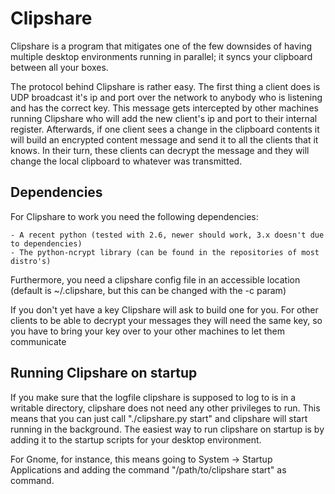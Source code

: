 Clipshare
=========

Clipshare is a program that mitigates one of the few downsides of having 
multiple desktop environments running in parallel; it syncs your
clipboard between all your boxes.

The protocol behind Clipshare is rather easy. The first thing a client
does is UDP broadcast it's ip and port over the network to anybody
who is listening and has the correct key. This message gets intercepted
by other machines running Clipshare who will add the new client's ip
and port to their internal register. Afterwards, if one client sees a
change in the clipboard contents it will build an encrypted content
message and send it to all the clients that it knows. In their turn,
these clients can decrypt the message and they will change the local
clipboard to whatever was transmitted.


Dependencies
------------

For Clipshare to work you need the following dependencies:

	- A recent python (tested with 2.6, newer should work, 3.x doesn't due to dependencies)
	- The python-ncrypt library (can be found in the repositories of most distro's)

Furthermore, you need a clipshare config file in an accessible location
(default is ~/.clipshare, but this can be changed with the -c param)

If you don't yet have a key Clipshare will ask to build one for you. For
other clients to be able to decrypt your messages they will need the same
key, so you have to bring your key over to your other machines to let
them communicate

Running Clipshare on startup
----------------------------

If you make sure that the logfile clipshare is supposed to log to is in
a writable directory, clipshare does not need any other privileges to run.
This means that you can just call "./clipshare.py start" and clipshare will
start running in the background. The easiest way to run clipshare on 
startup is by adding it to the startup scripts for your desktop environment. 

For Gnome, for instance, this means going to System -> Startup Applications
and adding the command "/path/to/clipshare start" as command.
